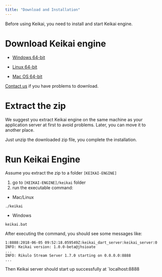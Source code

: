 ```yaml
---
title: "Download and Installation"
---
```


Before using Keikai, you need to install and start Keikai engine. 

# Download Keikai engine

* [Windows 64-bit](https://keikai.io/download/?dl=JHSxw%2FX9s3wAuWyq6%2Bmw4Q%3D%3D%3A0FQRpIhVVPppGO9vG671GehNe1yTcwxarCA99Q%2B83dEAwyWY4%2FonBzqKiAIAhs4r)

* [Linux 64-bit](https://keikai.io/download/?dl=pMI%2BjAR4PXdQWWiCdBtUYg%3D%3D%3ATkQt2WMxQcErY8bN1ktPM69YduxD9wZt8mGdJVLuRFQI6yTij33s3DdWSp1vJDyZ)

* [Mac OS 64-bit](https://keikai.io/download/?dl=%2FEh7vutQMg8o0Amrlg9STA%3D%3D%3AY5IPQ%2FuSliTsxC8ezw%2F%2FqsecJf0bYtTpFG7udz34lshXwgd3rvX8C66%2B8d0dRrIP)

[Contact us](https://keikai.io/#contact) if you have problems to download.

# Extract the zip
We suggest you extract Keikai engine on the same machine as your application server at first to avoid problems. Later, you can move it to another place.

Just unzip the downloaded zip file, you complete the installation.


# Run Keikai Engine
Assume you extract the zip to a folder `[KEIKAI-ENGINE]`
1. go to `[KEIKAI-ENGINE]/keikai` folder
2. run the executable command:

* Mac/Linux

`./keikai`

* Windows

`keikai.bat`

After executing the command, you should see some messages like:
```
1:8888:2018-06-05 09:52:18.059549Z:keikai_dart_server:keikai_server:0
INFO: Keikai version: 1.0.0-beta@jhsioate
...
INFO: Rikulo Stream Server 1.7.0 starting on 0.0.0.0:8888
...
```

Then Keikai server should start up successfully at `localhost:8888